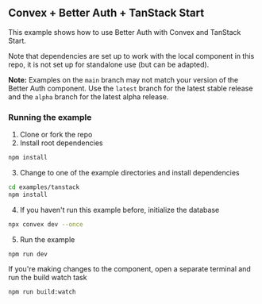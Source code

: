 ## Convex + Better Auth + TanStack Start

This example shows how to use Better Auth with Convex and TanStack Start.

Note that dependencies are set up to work with the local component in this repo,
it is not set up for standalone use (but can be adapted).

**Note:** Examples on the `main` branch may not match your version of the Better
Auth component. Use the `latest` branch for the latest stable release and the
`alpha` branch for the latest alpha release.

### Running the example

1. Clone or fork the repo
2. Install root dependencies

```bash
npm install
```

3. Change to one of the example directories and install dependencies

```bash
cd examples/tanstack
npm install
```

4. If you haven't run this example before, initialize the database

```bash
npx convex dev --once
```

5. Run the example

```bash
npm run dev
```

If you're making changes to the component, open a separate terminal
and run the build watch task

```bash
npm run build:watch
```
